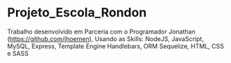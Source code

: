 # Projeto_Escola_Rondon
Trabalho desenvolvido em Parceria com o Programador Jonathan (https://github.com/jhoemen), Usando as Skills: NodeJS, JavaScript, MySQL, Express, Template Engine Handlebars, ORM Sequelize, HTML, CSS e SASS
